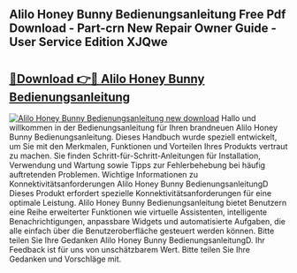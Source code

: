 ## Alilo Honey Bunny Bedienungsanleitung Free Pdf Download - Part-crn New Repair Owner Guide - User Service Edition XJQwe

# <h2><a href="http://df5v47.blite.top/?on=Alilo+Honey+Bunny+Bedienungsanleitung">🔗Download 👉🔴 Alilo Honey Bunny Bedienungsanleitung</a></h2>

[![Alilo Honey Bunny Bedienungsanleitung new download](https://i.imgur.com/lujVjoI.png)](http://df5v47.blite.top/?on=Alilo+Honey+Bunny+Bedienungsanleitung)
Hallo und willkommen in der Bedienungsanleitung für Ihren brandneuen Alilo Honey Bunny Bedienungsanleitung. Dieses Handbuch wurde speziell entwickelt, um Sie mit den Merkmalen, Funktionen und Vorteilen Ihres Produkts vertraut zu machen. Sie finden Schritt-für-Schritt-Anleitungen für Installation, Verwendung und Wartung sowie Tipps zur Fehlerbehebung bei häufig auftretenden Problemen. Wichtige Informationen zu Konnektivitätsanforderungen Alilo Honey Bunny BedienungsanleitungD Dieses Produkt erfordert spezielle Konnektivitätsanforderungen für eine optimale Leistung. Alilo Honey Bunny Bedienungsanleitung bietet Benutzern eine Reihe erweiterter Funktionen wie virtuelle Assistenten, intelligente Benachrichtigungen, anpassbare Widgets und automatisierte Aufgaben, die alle einfach über die Benutzeroberfläche gesteuert werden können. Bitte teilen Sie Ihre Gedanken Alilo Honey Bunny BedienungsanleitungD. Ihr Feedback ist für uns von unschätzbarem Wert. Bitte teilen Sie Ihre Gedanken und Vorschläge mit.
